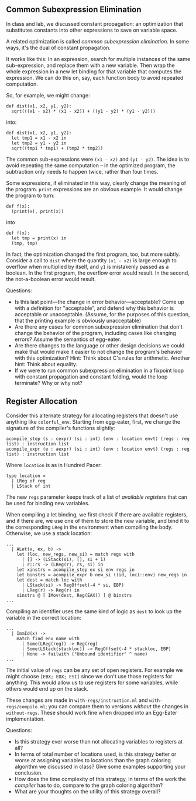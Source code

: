 ## Common Subexpression Elimination

In class and lab, we discussed constant propagation: an optimization that
substitutes constants into other expressions to save on variable space.

A related optimization is called _common subexpression elimination_.  In some
ways, it's the dual of constant propagation.

It works like this: In an expression, search for multiple instances of the same
sub-expression, and replace them with a new variable.  Then wrap the whole
expression in a new let binding for that variable that computes the expression.
We can do this on, say, each function body to avoid repeated computation.

So, for example, we might change:

```
def dist(x1, x2, y1, y2):
  sqrt(((x1 - x2) * (x1 - x2)) + ((y1 - y2) * (y1 - y2)))
```

into:

```
def dist(x1, x2, y1, y2):
  let tmp1 = x1 - x2 in
  let tmp2 = y1 - y2 in
  sqrt((tmp1 * tmp1) + (tmp2 * tmp2))
```

The common sub-expressions were `(x1 - x2)` and `(y1 - y2)`.  The idea is to
avoid repeating the same computation – in the optimized program, the
subtraction only needs to happen twice, rather than four times.

Some expressions, if eliminated in this way, clearly change the meaning of the
program.  `print` expressions are an obvious example.  It would change the
program to turn:

```
def f(x):
  (print(x), print(x))
```

into

```
def f(x):
  let tmp = print(x) in
  (tmp, tmp)
```

In fact, the optimization changed the first program, too, but more subtly.
Consider a call to `dist` where the quantity `(x1 - x2)` is large enough to
overflow when multiplied by itself, and `y1` is mistakenly passed as a boolean.
In the first program, the overflow error would result.  In the second, the
not-a-boolean error would result.

Questions:
- Is this last point—the change in error behavior—acceptable?  Come up with a
  definition for "acceptable", and defend why this behavior is acceptable or
  unacceptable. (Assume, for the purposes of this question, that the printing
  example is obviously unacceptable)
- Are there any cases for common subexpression elimination that don't change
  the behavior of the program, including cases like changing errors?  Assume
  the semantics of egg-eater.
- Are there changes to the language or other design decisions we could make
  that would make it easier to not change the program's behavior with this
  optimization?  Hint: Think about C's rules for arithmetic.  Another hint:
  Think about equality.
- If we were to run common subexpression elimination in a fixpoint loop with
  constant propagation and constant folding, would the loop terminate?  Why or
  why not?


## Register Allocation

Consider this alternate strategy for allocating registers that doesn't use
anything like `colorful_env`.  Starting from egg-eater, first, we change the
signature of the compiler's functions slightly:

```
acompile_step (s : cexpr) (si : int) (env : location envt) (regs : reg list) : instruction list
acompile_expr (e : aexpr) (si : int) (env : location envt) (regs : reg list) : instruction list
```

Where `location` is as in Hundred Pacer:

```
type location =
  | LReg of reg
  | LStack of int
```

The new `regs` parameter keeps track of a list of _available registers_ that
can be used for binding new variables.

When compiling a let binding, we first check if there are available registers,
and if there are, we use one of them to store the new variable, and bind it to
the corresponding `LReg` in the environment when compiling the body.
Otherwise, we use a stack location:

```
...
  | ALet(x, ex, b) ->
    let (loc, new_regs, new_si) = match regs with
      | [] -> (LStack(si), [], si + 1)
      | r::rs -> (LReg(r), rs, si) in
    let xinstrs = acompile_step ex si env regs in
    let binstrs = acompile_expr b new_si ((id, loc)::env) new_regs in
    let dest = match loc with
      | LStack(si) -> RegOffset(-4 * si, EBP)
      | LReg(r) -> Reg(r) in
    xinstrs @ [ IMov(dest, Reg(EAX)) ] @ binstrs
...
```

Compiling an identifier uses the same kind of logic as `dest` to look up the
variable in the correct location:

```
...
  | ImmId(x) ->
    match find env name with
      | Some(LReg(reg)) -> Reg(reg)
      | Some(LStack(stackloc)) -> RegOffset(-4 * stackloc, EBP)
      | None -> failwith ("Unbound identifier" ^ name)
...
```

The initial value of `regs` can be any set of open registers.  For example we
might choose `[EBX; EDX; ESI]` since we don't use those registers for anything.
This would allow us to use registers for some variables, while others would end
up on the stack.

These changes are made in `with-regs/instruction.ml` and
`with-regs/compile.ml`; you can compare them to versions _without_ the changes
in `without-regs`.  These should work fine when dropped into an Egg-Eater
implementation.

Questions:

- Is this strategy ever worse than not allocating variables to registers at
  all?
- In terms of total number of locations used, is this strategy better or worse
  at assigning variables to locations than the graph coloring algorithm we
  discussed in class?  Give some examples supporting your conclusion.
- How does the time complexity of this strategy, in terms of the work the
  _compiler_ has to do, compare to the graph coloring algorithm?
- What are your thoughts on the utility of this strategy overall?

